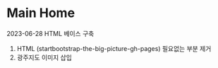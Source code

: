 # Main Home
2023-06-28
HTML 베이스 구축
  1. HTML (startbootstrap-the-big-picture-gh-pages) 필요없는 부분 제거
  2. 광주지도 이미지 삽입
